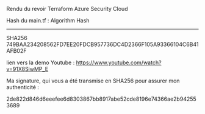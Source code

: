 Rendu du revoir Terraform Azure Security Cloud

Hash du main.tf : 
Algorithm       Hash                                                            
---------       ----                                                            
SHA256          749BAA234208562FD7EE20FDCB957736DC4D2366F105A93366104C6B41AFB02F

lien vers la demo Youtube :
https://www.youtube.com/watch?v=91X8SiwMP_E

Ma signature, qui vous a été transmise en SHA256 pour assurer mon authenticité : 

2de822d846d6eeefee6d8303867bb8917abe52cde8196e74366ae2b942553689